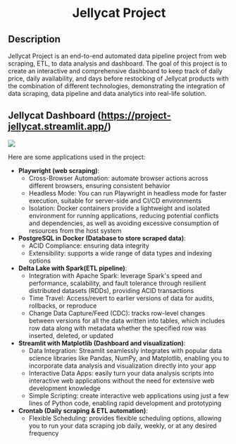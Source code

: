 <h1 align="center">Jellycat Project</h1>

## Description
Jellycat Project is an end-to-end automated data pipeline project from web scraping, ETL, to data analysis and dashboard. The goal of this project is to create an interactive and comprehensive dashboard to keep track of daily price, daily availability, and days before restocking of Jellycat products with the combination of different technologies, demonstrating the integration of data scraping, data pipeline and data analytics into real-life solution.
## Jellycat Dashboard (https://project-jellycat.streamlit.app/)

![](streamlit-streamlit_dashboard-2024-01-16-12-01-95.gif)

Here are some applications used in the project:
* **Playwright (web scraping)**: 
    * Cross-Browser Automation: automate browser actions across different browsers, ensuring consistent behavior
    * Headless Mode: You can run Playwright in headless mode for faster execution, suitable for server-side and CI/CD environments
    * Isolation: Docker containers provide a lightweight and isolated environment for running applications, reducing potential conflicts and dependencies, as well as avoiding excessive consumption of resources from the host system
* **PostgreSQL in Docker (Database to store scraped data)**:
    * ACID Compliance: ensuring data integrity
    * Extensibility: supports a wide range of data types and indexing options
* **Delta Lake with Spark(ETL pipeline)**:
    * Integration with Apache Spark: leverage Spark's speed and performance, scalability, and fault tolerance through resilient distributed datasets (RDDs), providing ACID transactions
    * Time Travel: Access/revert to earlier versions of data for audits, rollbacks, or reproduce
    * Change Data Capture/Feed (CDC): tracks row-level changes between versions for all the data written into tables, which includes row data along with metadata whether the specified row was inserted, deleted, or updated
* **Streamlit with Matplotlib (Dashboard and visualization)**:
    * Data Integration: Streamlit seamlessly integrates with popular data science libraries like Pandas, NumPy, and Matplotlib, enabling you to incorporate data analysis and visualization directly into your app
    * Interactive Data Apps: easily turn your data analysis scripts into interactive web applications without the need for extensive web development knowledge
    * Simple Scripting: create interactive web applications using just a few lines of Python code, enabling rapid development and prototyping
* **Crontab (Daily scraping & ETL automation)**:
    * Flexible Scheduling: provides flexible scheduling options, allowing you to run your data scraping job daily, weekly, or at any desired frequency
